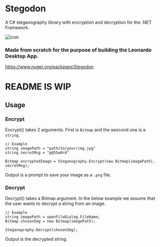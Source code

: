 # Stegodon
A C# steganography library with encryption and decryption for the .NET Framework.



![icon](https://github.com/2alf/Stegodon/assets/113948114/19a39ef0-98a8-477c-8657-8dc4412f13fa)


### Made from scratch for the purpose of building the Leonardo Desktop App.

https://www.nuget.org/packages/Stegodon

# README IS WIP


## Usage


### Encrypt

Encrypt() takes 2 arguments. First is `Bitmap` and the seocond one is a `string`.
```
// Example
string imagePath = "path/to/your/img.jpg"
string secretMsg = "p@55w0rd"

Bitmap encryptedImage = Steganography.Encrypt(new Bitmap(imagePath), secretMsg);
```

Output is a prompt to save your image as a `.png` file. 

### Decrypt

Decrypt() takes a Bitmap argument.
In the below example we assume that the user wants to decrypt a string from an image. 
```
// Example
string imagePath = openFileDialog.FileName;
Bitmap chosenImg = new Bitmap(imagePath);

Steganography.Decrypt(chosenImg);
```

Output is the decrypted string.
